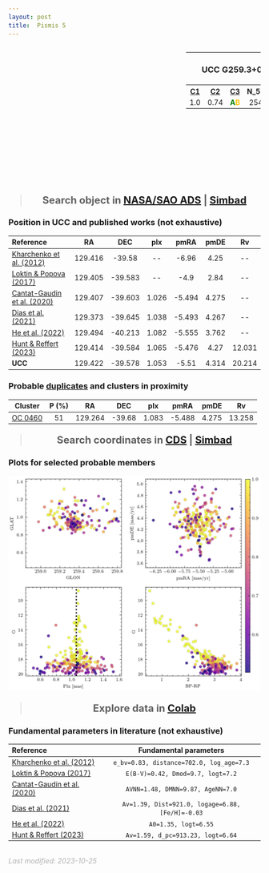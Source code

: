 ```yaml
---
layout: post
title:  Pismis 5
---
```


<div style="display: flex; justify-content: space-between;">
 <div style="text-align: center;">
 <!-- Left block -->
 <div id="aladin-lite-div" style="width:355px;height:250px;"></div>
 <script type="text/javascript" src="https://aladin.cds.unistra.fr/AladinLite/api/v3/latest/aladin.js" charset="utf-8"></script>
 <script type="text/javascript">
   let aladin;
   A.init.then(() => {
      aladin = A.aladin('#aladin-lite-div', {survey: "P/DSS2/color", fov:0.13, target: "129.422 -39.578"});
   });
 </script>
</div>
<!-- Left block -->

<table style="text-align: center; width:355px;height:250px;">
  <!-- Row 1 (title) -->
  <tr>
    <td colspan="5"><h3>UCC G259.3+00.9</h3></td>
  </tr>
  <!-- Row 2 -->
  <tr>
    <th><a href="https://ucc.ar/faq#what-are-the-c1-c2-and-c3-parameters" title="Photometric class">C1</a></th>
    <th><a href="https://ucc.ar/faq#what-are-the-c1-c2-and-c3-parameters" title="Density class">C2</a></th>
    <th><a href="https://ucc.ar/faq#what-are-the-c1-c2-and-c3-parameters" title="Combined class">C3</a></th>
    <th><div title="Stars with membership probability >50%">N_50</div></th>
    <th><div title="Radius that contains half the members [arcmin]">r_50</div></th>
  </tr>
  <!-- Row 3 -->
  <tr>
    <td>1.0</td>
    <td>0.74</td>
    <td><span style="color: green; font-weight: bold;">A</span><span style="color: #FFC300; font-weight: bold;">B</span></td>
    <td>254</td>
    <td>3.9</td>
  </tr>
</table>
</div>

> <p style="text-align:center; font-weight: bold; font-size:20px">Search object in <a href="https://ui.adsabs.harvard.edu/search/q=%20collection%3Aastronomy%20body%3A%22Pismis%205%22&sort=date%20desc%2C%20bibcode%20desc&p_=0" target="_blank">NASA/SAO ADS</a> | <a href="https://simbad.cds.unistra.fr/simbad/sim-id-refs?Ident=pismis5" target="_blank">Simbad</a></p>


### Position in UCC and published works (not exhaustive)

| Reference    | RA    | DEC   | plx  | pmRA  | pmDE   |  Rv  |
| :---         | :---: | :---: | :---: | :---: | :---: | :---: |
|[Kharchenko et al. (2012)](https://ui.adsabs.harvard.edu/abs/2012A%26A...543A.156K) | 129.416 | -39.58 | -- | -6.96 | 4.25 | -- |
|[Loktin & Popova (2017)](https://ui.adsabs.harvard.edu/abs/2017AstBu..72..257L/abstract) | 129.405 | -39.583 | -- | -4.9 | 2.84 | -- |
|[Cantat-Gaudin et al. (2020)](https://ui.adsabs.harvard.edu/abs/2020A%26A...640A...1C) | 129.407 | -39.603 | 1.026 | -5.494 | 4.275 | -- |
|[Dias et al. (2021)](https://ui.adsabs.harvard.edu/abs/2021MNRAS.504..356D) | 129.373 | -39.645 | 1.038 | -5.493 | 4.267 | -- |
|[He et al. (2022)](https://ui.adsabs.harvard.edu/abs/2022ApJS..262....7H/abstract) | 129.494 | -40.213 | 1.082 | -5.555 | 3.762 | -- |
|[Hunt & Reffert (2023)](https://ui.adsabs.harvard.edu/abs/2023arXiv230313424H/abstract) | 129.414 | -39.584 | 1.065 | -5.476 | 4.27 | 12.031 |
| **UCC** |129.422 | -39.578 | 1.053 | -5.51 | 4.314 | 20.214 |


### Probable <a href="https://ucc.ar/faq#probable-duplicates" title="See FAQ for definition of proximity">duplicates</a> and clusters in proximity

| Cluster | P (%) | RA    | DEC   | plx   | pmRA  | pmDE  | Rv    |
| :---:   | :---: | :---: | :---: | :---: | :---: | :---: | :---: |
|[OC 0460](https://ucc.ar/_clusters/oc0460/)| 51 | 129.264 | -39.68 | 1.083 | -5.488 | 4.275 | 13.258 |

> <p style="text-align:center; font-weight: bold; font-size:20px">Search coordinates in <a href="https://cdsportal.u-strasbg.fr/?target=129.422,-39.578" target="_blank">CDS</a> | <a href="https://simbad.cds.unistra.fr/mobile/object_list.html?coord=129.422%20-39.578&output=json&radius=5&userEntry=pismis5" target="_blank">Simbad</a></p>

### Plots for selected probable members

![CLUSTER](https://raw.githubusercontent.com/ucc23/Q3P/main/plots/pismis5.webp)


> <p style="text-align:center; font-weight: bold; font-size:20px">Explore data in <a href="https://colab.research.google.com/github/UCC23/Q3P/blob/master/notebooks/pismis5.ipynb" target="_blank">Colab</a></p>


### Fundamental parameters in literature (not exhaustive)

| Reference |  Fundamental parameters |
| :---         |     :---:      |
| [Kharchenko et al. (2012)](https://ui.adsabs.harvard.edu/abs/2012A%26A...543A.156K) | `e_bv=0.83, distance=702.0, log_age=7.3` |
| [Loktin & Popova (2017)](https://ui.adsabs.harvard.edu/abs/2017AstBu..72..257L/abstract) | `E(B-V)=0.42, Dmod=9.7, logt=7.2` |
| [Cantat-Gaudin et al. (2020)](https://ui.adsabs.harvard.edu/abs/2020A%26A...640A...1C) | `AVNN=1.48, DMNN=9.87, AgeNN=7.0` |
| [Dias et al. (2021)](https://ui.adsabs.harvard.edu/abs/2021MNRAS.504..356D) | `Av=1.39, Dist=921.0, logage=6.88, [Fe/H]=-0.03` |
| [He et al. (2022)](https://ui.adsabs.harvard.edu/abs/2022ApJS..262....7H/abstract) | `A0=1.35, logt=6.55` |
| [Hunt & Reffert (2023)](https://ui.adsabs.harvard.edu/abs/2023arXiv230313424H/abstract) | `Av=1.59, d_pc=913.23, logt=6.64` |

<br>
<font color="b3b1b1"><i>Last modified: 2023-10-25</i></font>
